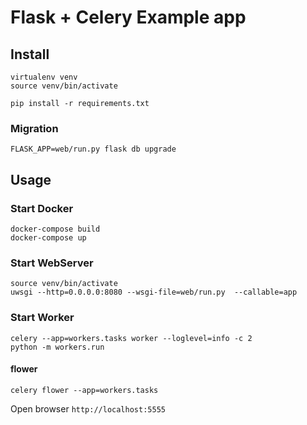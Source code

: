 # Flask + Celery Example app

## Install

```
virtualenv venv
source venv/bin/activate

pip install -r requirements.txt
```

### Migration

```
FLASK_APP=web/run.py flask db upgrade
```

## Usage

### Start Docker

```
docker-compose build
docker-compose up
```

### Start WebServer

```
source venv/bin/activate
uwsgi --http=0.0.0.0:8080 --wsgi-file=web/run.py  --callable=app
```

### Start Worker

```
celery --app=workers.tasks worker --loglevel=info -c 2
python -m workers.run
```

#### flower

```
celery flower --app=workers.tasks
```

Open browser `http://localhost:5555`
